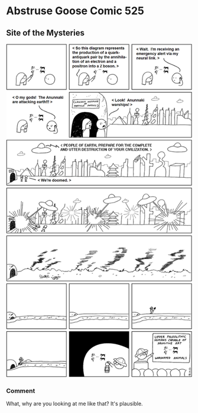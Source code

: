 # Abstruse Goose Comic 525
## Site of the Mysteries

![image](the_ancient_feynman_diagram_theory.png)
### Comment
What, why are you looking at me like that?  It's plausible.
